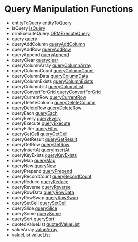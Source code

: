 # Query Manipulation Functions

- entityToQuery [entityToQuery](../functions/entityToQuery.md)
- isQuery [isQuery](../functions/isQuery.md)
- ormExecuteQuery [ORMExecuteQuery](../functions/ORMExecuteQuery.md)
- query [query](../functions/query.md)
- queryAddColumn [queryAddColumn](../functions/queryAddColumn.md)
- queryAddRow [queryAddRow](../functions/queryAddRow.md)
- queryAppend [queryAppend](../functions/queryAppend.md)
- queryClear [queryclear](../functions/queryclear.md)
- queryColumnArray [queryColumnArray](../functions/queryColumnArray.md)
- queryColumnCount [queryColumnCount](../functions/queryColumnCount.md)
- queryColumnData [queryColumnData](../functions/queryColumnData.md)
- queryColumnExists [queryColumnExists](../functions/queryColumnExists.md)
- queryColumnList [queryColumnList](../functions/queryColumnList.md)
- queryConvertForGrid [queryConvertForGrid](../functions/queryConvertForGrid.md)
- queryCurrentRow [queryCurrentRow](../functions/queryCurrentRow.md)
- queryDeleteColumn [queryDeleteColumn](../functions/queryDeleteColumn.md)
- queryDeleteRow [queryDeleteRow](../functions/queryDeleteRow.md)
- queryEach [queryEach](../functions/queryEach.md)
- queryEvery [queryEvery](../functions/queryEvery.md)
- queryExecute [queryExecute](../functions/queryExecute.md)
- queryFilter [queryFilter](../functions/queryFilter.md)
- queryGetCell [queryGetCell](../functions/queryGetCell.md)
- queryGetResult [queryGetResult](../functions/queryGetResult.md)
- queryGetRow [queryGetRow](../functions/queryGetRow.md)
- queryInsertAt [queryInsertAt](../functions/queryInsertAt.md)
- queryKeyExists [queryKeyExists](../functions/queryKeyExists.md)
- queryMap [queryMap](../functions/queryMap.md)
- queryNew [queryNew](../functions/queryNew.md)
- queryPrepend [queryPrepend](../functions/queryPrepend.md)
- queryRecordCount [queryRecordCount](../functions/queryRecordCount.md)
- queryReduce [queryReduce](../functions/queryReduce.md)
- queryReverse [queryReverse](../functions/queryReverse.md)
- queryRowData [queryRowData](../functions/queryRowData.md)
- queryRowSwap [queryRowSwap](../functions/queryRowSwap.md)
- querySetCell [querySetCell](../functions/querySetCell.md)
- querySlice [querySlice](../functions/querySlice.md)
- querySome [querySome](../functions/querySome.md)
- querySort [querySort](../functions/querySort.md)
- quotedValueList [quotedValueList](../functions/quotedValueList.md)
- valueArray [valueArray](../functions/valueArray.md)
- valueList [valueList](../functions/valueList.md)
